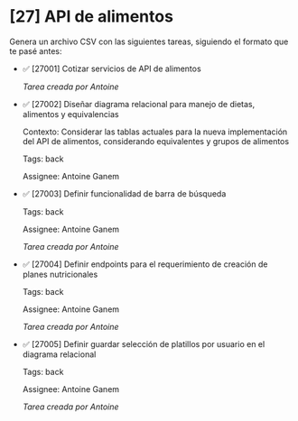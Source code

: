 # [27] API de alimentos

Genera un archivo CSV con las siguientes tareas, siguiendo el formato que te pasé antes:

- ✅ [27001] Cotizar servicios de API de alimentos

  _Tarea creada por Antoine_

- ✅ [27002] Diseñar diagrama relacional para manejo de dietas, alimentos y equivalencias

  Contexto: Considerar las tablas actuales para la nueva implementación del API de alimentos, considerando equivalentes y grupos de alimentos

  Tags: back

  Assignee: Antoine Ganem

- ✅ [27003] Definir funcionalidad de barra de búsqueda

  Tags: back

  Assignee: Antoine Ganem

  _Tarea creada por Antoine_

- ✅ [27004] Definir endpoints para el requerimiento de creación de planes nutricionales

  Tags: back

  Assignee: Antoine Ganem

  _Tarea creada por Antoine_

- ✅ [27005] Definir guardar selección de platillos por usuario en el diagrama relacional

  Tags: back

  Assignee: Antoine Ganem

  _Tarea creada por Antoine_
